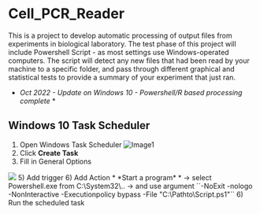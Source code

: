 # Cell_PCR_Reader

This is a project to develop automatic processing of output files from experiments in biological laboratory.
The test phase of this project will include Powershell Script - as most settings use Windows-operated computers.
The script will detect any new files that had been read by your machine to a specific folder, and pass through different graphical and statistical tests to provide a summary of your experiment that just ran.

* *Oct 2022 - Update on Windows 10 - Powershell/R based processing complete* *

## Windows 10 Task Scheduler
1) Open Windows Task Scheduler
![Image1](https://raw.githubusercontent.com/jaychoi4830/Cell_PCR_Reader/tree/main/image/Task_Scheduler1.PNG)
2) Click **Create Task**
3) Fill in General Options
<img src="https://github.com/jaychoi4830/Cell_PCR_Reader/main/image/Task_Scheduler2.PNG?raw=true" />
5) Add trigger
6) Add Action * *Start a program* * -> select Powershell.exe from C:\System32\.. -> and use argument
``-NoExit -nologo -NonInteractive -Executionpolicy bypass -File "C:\Pathto\Script.ps1"``
6) Run the scheduled task
